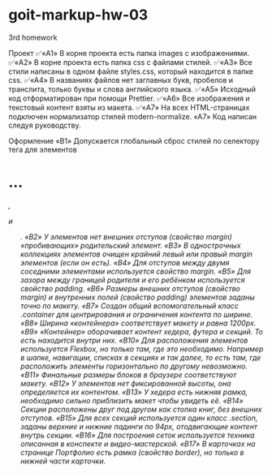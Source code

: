 # goit-markup-hw-03

3rd homework

Проект
✅«A1» В корне проекта есть папка images с изображениями.
✅«A2» В корне проекта есть папка css с файлами стилей.
✅«A3» Все стили написаны в одном файле styles.css, который находится в папке css.
✅«A4» В названиях файлов нет заглавных букв, пробелов и транслита, только буквы и слова английского языка.
✅«A5» Исходный код отформатирован при помощи Prettier.
✅«A6» Все изображения и текстовый контент взяты из макета.
✅«A7» На всех HTML-страницах подключен нормализатор стилей modern-normalize.
«A7» Код написан следуя руководству.

Оформление
«B1» Допускается глобальный сброс стилей по селектору тега для элементов <h1>...<h6>, <p> и <ul>.
«B2» У элементов нет внешних отступов (свойство margin) «пробивающих» родительский элемент.
«B3» В однострочных коллекциях элементов очищен крайний левый или правый margin элементов (если он есть).
«B4» Для отступов между двумя соседними элементами используется свойство margin.
«B5» Для зазора между границей родителя и его ребёнком используется свойство padding.
«B6» Размеры внешних отступов (свойство margin) и внутренних полей (свойство padding) элементов заданы точно по макету.
«B7» Создан общий вспомогательный класс .container для центрирования и ограничения контента по ширине.
«B8» Ширина «контейнера» соответствует макету и равна 1200px.
«B9» «Контейнер» оборачивает контент хедера, футера и секций. То есть находится внутри них.
«B10» Для расположения элементов используется Flexbox, но только там, где это необходимо. Например в шапке, навигации, списках в секциях и так далее, то есть там, где расположить элементы горизонтально по другому невозможно.
«B11» Финальные размеры блоков в браузере соответствуют макету.
«B12» У элементов нет фиксированной высоты, она определяется их контентом.
«B13» У хедера есть нижняя рамка, необходимо сильно приблизить макет чтобы увидеть её.
«B14» Секции расположены друг под другом как стопка книг, без внешних отступов.
«B15» Для всех секций используется один класс .section, заданы верхние и нижние падинги по 94px, отодвигающие контент внутрь секции.
«B16» Для построения сеток используется техника описанная в конспекте и видео-мастерской.
«B17» В карточках на странице Портфолио есть рамка (свойство border), но только в нижней части карточки.
